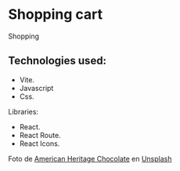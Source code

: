 # Shopping cart
Shopping 

<!-- Site: https://luciofurnari.github.io/CV-Application/ -->

Technologies used:
-
- Vite.
- Javascript
- Css.

<!-- API used:  -->

Libraries:
- React.
- React Route.
- React Icons.

<!-- Features: -->

<!-- Todo:
 - Add more products.
 - Improve the style of the page.
 - Add a form/ or other thing to the user buy their products of the cart.
 - Add a footer.
 - Add more content to the home page. Maybe some images and info, maybe a image slider.
-->
<!-- ❌ ✔️ ⭕ ❓ -->


Foto de <a href="https://unsplash.com/@americanheritagechocolate?utm_source=unsplash&utm_medium=referral&utm_content=creditCopyText">American Heritage Chocolate</a> en <a href="https://unsplash.com/es/fotos/vdx5hPQhXFk?utm_source=unsplash&utm_medium=referral&utm_content=creditCopyText">Unsplash</a>
  